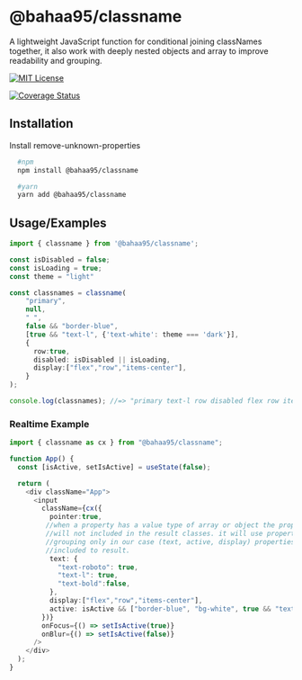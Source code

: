 
# @bahaa95/classname

A lightweight JavaScript function for conditional joining classNames together, it also work with deeply nested objects and array to improve readability and grouping.




[![MIT License](https://img.shields.io/badge/License-MIT-green.svg)](https://choosealicense.com/licenses/mit/)

[![Coverage Status](https://coveralls.io/repos/github/bahaa95/classname/badge.svg?branch=main)](https://coveralls.io/github/bahaa95/classname?branch=main)


## Installation

Install remove-unknown-properties

```bash
  #npm
  npm install @bahaa95/classname

  #yarn
  yarn add @bahaa95/classname
```
    
## Usage/Examples

```typescript
import { classname } from '@bahaa95/classname';

const isDisabled = false;
const isLoading = true;
const theme = "light"

const classnames = classname(
    "primary",
    null,
    " ",
    false && "border-blue",
    [true && "text-l", {'text-white': theme === 'dark'}],
    {
      row:true,
      disabled: isDisabled || isLoading,
      display:["flex","row","items-center"],
    }
);

console.log(classnames); //=> "primary text-l row disabled flex row items-center"

```
### Realtime Example
```typescript
import { classname as cx } from "@bahaa95/classname";

function App() {
  const [isActive, setIsActive] = useState(false);

  return (
    <div className="App">
      <input
        className={cx({
          pointer:true,
         //when a property has a value type of array or object the property name     
         //will not included in the result classes. it will use property name for 
         //grouping only in our case (text, active, display) properties below will not 
         //included to result.
          text: {
            "text-roboto": true,
            "text-l": true,
            "text-bold":false,
          },
          display:["flex","row","items-center"],
          active: isActive && ["border-blue", "bg-white", true && "text-black"],
        })}
        onFocus={() => setIsActive(true)}
        onBlur={() => setIsActive(false)}
      />
    </div>
  );
}
```